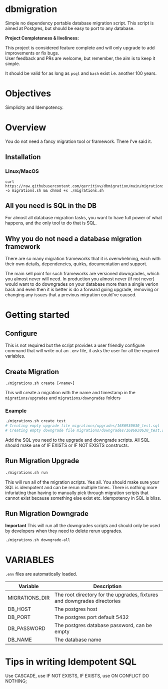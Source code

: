 # dbmigration

Simple no dependency portable database migration script.
This script is aimed at Postgres, but should be easy to port to any database.

**Project Completeness & liveliness:**

This project is considered feature complete and will only upgrade to add improvements or fix bugs.  
User feedback and PRs are welcome, but remember, the aim is to keep it simple.  

It should be valid for as long as `psql` and `bash` exist i.e. another 100 years.

 
# Objectives

Simplicity and Idempotency.

# Overview

You do not need a fancy migration tool or framework. There I've said it.

## Installation

### Linux/MacOS

```
curl https://raw.githubusercontent.com/gerritjvv/dbmigration/main/migrations.sh -o migrations.sh && chmod +x ./migrations.sh 
```

## All you need is SQL in the DB

For almost all database migration tasks, you want to have full power of what happens, and the only tool to do that is
SQL.

## Why you do not need a database migration framework

There are so many migration frameworks that it is overwhelming, each with their own details, dependencies, quirks,
documentation and support.

The main sell point for such frameworks are versioned downgrades, which you almost never will need.
In production you almost never (if not never) would want to do downgrades on your database more than a single verion
back
and even then it is better is do a forward going upgrade, removing or changing any issues that a previous migration
could've caused.

# Getting started

## Configure

This is not required but the script provides a user friendly configure command that will write out an `.env` file,
it asks the user for all the required variables.

## Create Migration

`./migrations.sh create [<name>]`

This will create a migration with the name and timestamp in the `migrations/upgrades` and `migrations/downgrades`
folders

### Example

```bash
./migrations.sh create test
# Creating empty upgrade file migrations/upgrades/1686930630_test.sql
# Creating empty downgrade file migrations/downgrades/1686930630_test.sql
```

Add the SQL you need to the upgrade and downgrade scripts.
All SQL should make use of IF EXISTS or IF NOT EXISTS constructs.

## Run Migration Upgrade

```bash
./migrations.sh run
```

This will run all of the migration scripts. Yes all. You should make sure your SQL is idempotent and can be rerun
multiple times. There is nothing more infuriating than having to manually pick through migration scripts that cannot
exist
because something else exist etc. Idempotency in SQL is bliss.

## Run Migration Downgrade

**Important**
This will run all the downgrades scripts and should only be used by developers when they need to delete rerun upgrades.

```bash
./migrations.sh downgrade-all
```

# VARIABLES

`.env` files are automatically loaded.

| Variable       | Description                                                              |
|----------------|--------------------------------------------------------------------------|
| MIGRATIONS_DIR | The root directory for the upgrades, fixtures and downgrades directories |
| DB_HOST        | The postgres host                                                        |
| DB_PORT        | The postgres port default 5432                                           |
| DB_PASSWORD    | The postgres database password, can be empty                             |
| DB_NAME        | The database name                                                        |

# Tips in writing Idempotent SQL

Use CASCADE, use IF NOT EXISTS, IF EXISTS, use ON CONFLICT DO NOTHING;
